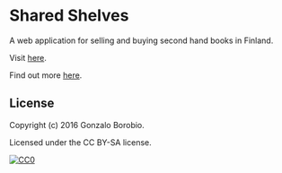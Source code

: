 Shared Shelves
==================
A web application for selling and buying second hand books in Finland.

Visit [here](http://www.sharedshelves.net). 

Find out more [here](https://gborobio73.github.io/2016/shared-shelves-no-login/).

## License

Copyright (c) 2016 Gonzalo Borobio.

Licensed under the CC BY-SA license.

[![CC0](https://licensebuttons.net/l/by-sa/3.0/88x31.png)](https://creativecommons.org/licenses/by-sa/4.0/)
